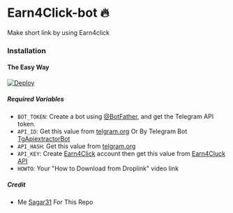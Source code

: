 # Earn4Click-bot 🔥

Make short link by using Earn4click

### Installation

#### The Easy Way

[![Deploy](https://www.herokucdn.com/deploy/button.svg)](https://www.heroku.com/deploy?template=https://github.com/Sagar31p/earn4click)

##### Required Variables

- `BOT_TOKEN`: Create a bot using [@BotFather](https://telegram.dog/BotFather), and get the Telegram API token.
- `API_ID`: Get this value from [telgram.org](https://my.telegram.org/apps) Or By Telegram Bot [TgApiextractorBot](https://telegram.dog/TgApiextractorBot)
- `API_HASH`: Get this value from [telgram.org](https://my.telegram.org/apps)
- `API_KEY`: Create [Earn4Click](https://pvidly.in) account then get this value from [Earn4Cluck API](https://pvidly.in/member/tools/api)
- `HOWTO`: Your "How to Download from Droplink" video link

##### Credit

- Me [Sagar31](https://github.com/Sagar31p) For This Repo
